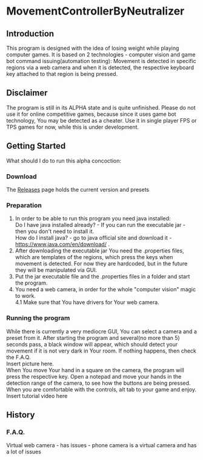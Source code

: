 # MovementControllerByNeutralizer

## Introduction
This program is designed with the idea of losing weight while playing computer games. It is based on 2 technologies - computer vision and game bot command issuing(automation testing): Movement is detected in specific regions via a web camera and when it is detected, the respective keyboard key attached to that region is being pressed.
## Disclaimer
The program is still in its ALPHA state and is quite unfinished. Please do not use it for online competitive games, because since it uses game bot technology, You may be detected as a cheater. Use it in single player FPS or TPS games for now, while this is under development.
## Getting Started
What should I do to run this alpha concoction:
### Download
The <a href="https://github.com/Neutralizer/MovementControllerByNeutralizer/releases">Releases</a> page holds the current version and presets
### Preparation
1. In order to be able to run this program you need java installed: <br>
Do I have java installed already? - If you can run the executable jar - then you don't need to install it.<br>
How do I install java? - go to java official site and download it - https://www.java.com/en/download/ . <br>
2. After downloading the executable jar You need the .properties files, which are templates of the regions, which press the keys when movement is detected. For now they are hardcoded, but in the future they will be manipulated via GUI.
3. Put the jar executable file and the .properties files in a folder and start the program.
4. You need a web camera, in order for the whole "computer vision" magic to work.<br>
4.1 Make sure that You have drivers for Your web camera.<br>
### Running the program
While there is currently a very mediocre GUI, You can select a camera and a preset from it. After starting the program and several(no more than 5) seconds pass, a black window will appear, which should detect your movement if it is not very dark in Your room. If nothing happens, then check the F.A.Q. <br>
Insert picture here.<br>
When You move Your hand in a square on the camera, the program will press the respective key. Open a notepad and move your hands in the detection range of the camera, to see how the buttons are being pressed.<br>
When you are comfortable with the controls, alt tab to your game and enjoy.<br>
Insert tutorial video here<br>
## History

### F.A.Q.
Virtual web camera - has issues - phone camera is a virtual camera and has a lot of issues
